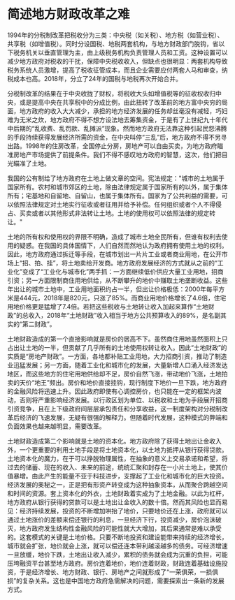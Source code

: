 # 简述地方财政改革之难

1994年的分税制改革把税收分为三类：中央税（如关税）、地方税（如营业税）、共享税（如增值税）。同时分设国税、地税两套机构，与地方财政部门脱钩，省以下税务机关以垂直管理为主，由上级税务机构负责管理人员和工资。这种设置可以减少地方政府对税收的干扰，保障中央税收收入，但缺点也很明显：两套机构导致税务系统人员激增，提高了税收征管成本，而且企业需要应付两套人马和审查，纳税成本也高。2018年，分立了24年的国税与地税再次开始合并。

分税制改革的结果在于中央收拢了财权，将税收大头如增值税等的征收权收归中央，或是提高中央在共享税中的分成比例，由此扭转了改革前的地方富中央穷的局面，地方政府的收入大大减少，承担的地方经济发展的任务却丝毫没有减轻，巧妇难为无米之炊，地方政府不得不想方设法地去筹集资金，于是有了上世纪九十年代中后期的“乱收费、乱罚款、乱摊派”现象。然而地方政府无法靠这种引起民怨沸腾的手段持续获得发展经济所需的资金，在中央叫停“三乱”后，地方政府不得不另寻出路。1998年的住房改革，全国停止分房，房地产可以自由买卖，为地方政府瞄准房地产市场提供了前提条件。我们不得不感叹地方政府的智慧，这次，他们把目光瞄准了土地。

我国的公有制给了地方政府在土地上做文章的空间。宪法规定："城市的土地属于国家所有。农村和城市郊区的土地，除由法律规定属于国家所有的以外，属于集体所有；宅基地和自留地、自留山，也属于集体所有。国家为了公共利益的需要，可以依照法律规定对土地实行征收或者征用并给予补偿。任何组织或者个人不得侵占、买卖或者以其他形式非法转让土地。土地的使用权可以依照法律的规定转让。"

土地的所有权和使用权的界限不明确，造成了城市土地全民所有，但谁有权利去使用的疑惑。在我国的具体国情下，人们自然而然地认为政府拥有使用土地的权利。因此，地方政府通过拆迁等手段，在城市划出一片片工业或者商业用地，在公开市场上“招、拍、挂”，将土地卖给开发商。地方政府发展经济的方式就从之前的“工业化”变成了“工业化与城市化”两手抓：一方面继续低价供应大量工业用地，招商引资；另一方面限制商住用地供给，从不断攀升的地价中赚取土地垄断收益。这些年出让的城市土地中，工业用地面积约占一半，但出让价格极低：2000年每平方米是444元，2018年是820元，只涨了85%。而商业用地价格增长了4.6倍，住宅用地价格更是猛增了7.4倍。若把这些税收与土地转让收入加起来算作“土地财政”的总收入，2018年“土地财政”收入相当于地方公共预算收入的89%，是名副其实的“第二财政”。

土地财政造成的第一个直接影响就是房价的居高不下。虽然商住用地虽然面积上只占出让土地的一半，但贡献了几乎所有的土地使用权转让收入。因此“土地财政”的实质是“房地产财政”。一方面，各地都补贴工业用地，大力招商引资，推动了制造业迅猛发展；另一方面，随着工业化和城市化的发展，大量新增人口涌入经济发达地区，而这些地方的住宅用地供给却不足，房价自然飞涨，带动地价飞涨，土地拍卖的天价“地王”频出。房价和地价直接挂钩，现行制度下地价一旦下跌，地方政府的金融风险将迅速上升。因此政府即使有心调控房价，也只能在一定的框架内波动，否则将严重影响经济发展。以行政区划为单位、以税收和土地为手段展开招商引资竞争，且在上下级政府间层层承包责任和分享收益，这一制度架构对分税制改革后经济的飞速发展，无疑有很强的解释力。但随着时代发展，这种模式的弊端和负面效果也越来越明显，需要改革。

土地财政造成第二个影响就是土地的资本化。地方政府除了获得土地出让金收入外，一个更重要的利用土地手段是将土地资本化，以土地为抵押从银行获得贷款。土地资本化的魔力，在于可以挣脱物理属性，在抽象的意义上交易承诺和希望，将过去的储蓄、现在的收入、未来的前途，统统汇聚和封存在一小片土地上，使其价值暴增。由此产生的能量不亚于科技进步，支撑起了工业化和城市化的巨大投资。经济发展的奥秘之一，正是把有形资产转变成为这种抽象资本，从而聚合跨越空间和时间的资源。套上资本化的外衣，土地财政着实成为了土地金融。以此为杠杆，地方政府从银行获得的贷款可以是土地出让金收入的数十倍。然而其风险也显而易见：经济持续发展，投资的不断增加哄抬了地价，只要地价还在上涨，政府就可以通过土地涨价的差额来偿还银行的利息，一旦经济下行，投资减少，房价泡沫破灭，地方政府发生结构性金融风险的可能性就大大增加，其后果通常是难以承受的。这套模式的关键是土地价格。只要不断地投资和建设能带来持续的经济增长，城市就会扩张，地价就会上涨，就可以偿还连本带利越滚越多的债务。可经济增速一旦放缓，地价下跌，土地出让收入减少，累积的债务就会成为沉重的负担，可能压垮融资平台甚至地方政府。房价连着地价，地价连着财政，财政连着基础设施投资，于是经济增长、地方财政、银行、房地产之间就形成了“一荣俱荣，一损俱损”的复杂关系。这也是中国地方政府急需解决的问题，需要探索出一条新的发展方式。

